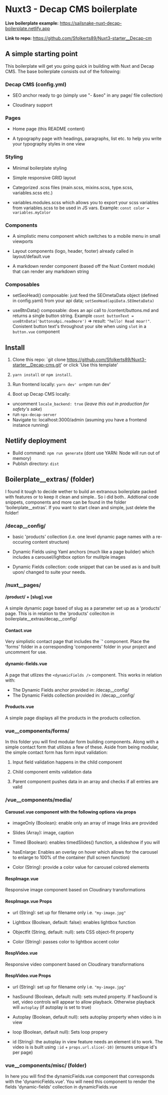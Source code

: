 # Nuxt3 - Decap CMS boilerplate

**Live boilerplate example:** https://sailsnake-nuxt-decap-boilerplate.netlify.app


**Link to repo:** https://github.com/Sfolkerts89/Nuxt3-starter__Decap-cm

## A simple starting point

This boilerplate will get you going quick in building with Nuxt and Decap CMS. The base boilerplate consists out of the following:

### Decap CMS (config.yml)

* SEO anchor ready to go (simply use "- &seo" in any page/ file collection)

* Cloudinary support

### Pages

* Home page (this README content)

* A typography page with headings, paragraphs, list etc. to help you write your typography styles in one view

### Styling

* Minimal boilerplate styling

* Simple responsive GRID layout

* Categorized .scss files (main.scss, mixins.scss, type.scss, variables.scss etc.)

* variables.modules.scss which allows you to export your scss variables from variables.scss to be used in JS vars. Example: `const color = variables.myColor`

### Components

* A simplistic menu component which switches to a mobile menu in small viewports

* Layout components (logo, header, footer) already called in layout/default.vue

* A markdown render component (based off the Nuxt Content module) that can render any markdown string

### Composables

* setSeoHead() composable: just feed the SEOmetaData object (defined in config.yaml) from your api data; `setSeoHead(apiData.SEOmetaData)`

* useBtnData() composable: does an api call to /content/buttons.md and returns a single button string. Example `cosnt buttonText = useBtnData('buttonsApi.readmore')` => result: `"hello! Read moar!"`. Conistent button text's throughout your site when using `slot` in a `button.vue` component

## Install

1. Clone this repo: `git clone <https://github.com/Sfolkerts89/Nuxt3-starter__Decap-cms.git>' or click 'Use this template'

2. `yarn install` or `npm install`.

4. Run frontend locally: `yarn dev' or`npm run dev'

3. Boot up Decap CMS locally:

* uncomment `locale_backend: true` (*leave this out in production for safety's sake*)
* run `npx-decap-server`
* Navigate to: localhost:3000/admin (asuming you have a frontend instance running)

## Netlify deployment

* Build command: `npm run generate` (dont use YARN: Node will run out of memory)
* Publish directory: `dist`

## Boilerplate__extras/ (folder)

I found it tough to decide wether to build an extranous boilerplate packed with features or to keep it clean and simple.. So i did both..
Addtional code snippets, components and more can be found in the folder 'boilerplate__extras'. If you want to start clean and simple, just delete the folder!

### /decap__config/

* basic 'products' collection (i.e. one level dynamic page names with a re-occuring content structure)

* Dynamic Fields using Yaml anchors (much like a page builder) which includes a carousel/lightbox option for mulitple images

* Dynamic Fields collection: code snippet that can be used as is and built upon/ changed to suite your needs.

### /nuxt__pages/

#### /product/ + [slug].vue

A simple dynamic page based of slug as a parameter set up as a 'products' page. This is in relation to the 'products' colleciton in boilerplate__extras/decap__config/

#### Contact.vue

Very simplistic contact page that includes the `<BasicInquery />' component. Place the 'forms' folder in a corresponding 'components' folder in your project and uncomment for use.

#### dynamic-fields.vue

A page that utlizes the `<dynamicFields />` component. This works in relation with:

* The Dynamic Fields anchor provided in: /decap__config/
* The Dynamic Fields collection provided in: /decap__config/

#### Products.vue

A simple page displays all the products in the products collection.

### vue__components/forms/

In this folder you will find modular form building components. Along with a simple contact form that utilizes a few of these.
Aside from being modular, the simple contact form has form input validation:

1. Input field validation happens in the child component

2. Child component emits validation data

3. Parent component pushes data in an array and checks if all entries are valid

### /vue__components/media/

#### Carousel.vue component with the following options via props

* imageOnly (Boolean): enable only an array of image links are provided

* Slides (Array): image, caption

* Timed (Boolean): enables timedSlides() function, a slideshow if you will

* hasEnlarge: Enables an overlay on hover which allows for the carousel to enlarge to 100% of the container (full screen function)

* Color (String): provide a color value for carousel colored elements

#### RespImage.vue

Responsive image component based on Cloudinary transformations

#### RespImage.vue Props

* url (String): set up for filename only i.e. `"my-image.jpg"`

* Lightbox (Boolean, default: false): enables lightbox function

* Objectfit (String, default: null): sets CSS object-fit property

* Color (String): passes color to lightbox accent color

#### RespVideo.vue

Responsive video component based on Cloudinary transformations

#### RespVideo.vue Props

* url (String): set up for filename only i.e. `"my-image.jpg"`

* hasSound (Boolean, default: null): sets muted property. If hasSound is set, video controls will appear to allow playback. Otherwise playback will `autoplay` (if autoplay is set to true)

* Autoplay (Boolean, default null): sets autoplay property when video is in view

* loop (Boolean, default null): Sets loop propery

* id (String):  the autoplay in view feature needs an element id to work. The video is is built using `:id` + `props.url.slice(-10)` (ensures unique id's per page)

### vue__components/misc/ (folder)

In here you will find the dynamicFields.vue component that corresponds with the 'dynamicFields.vue'. You will need this component to render the fields 'dynamic-fields' collection in dynamicFields.vue
